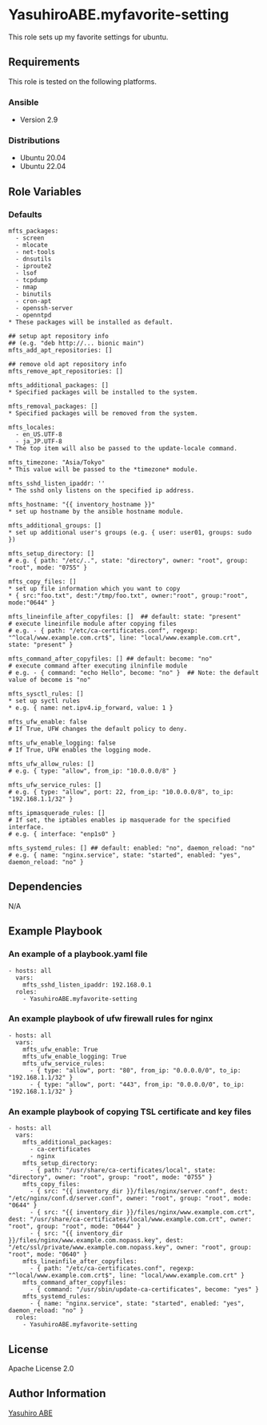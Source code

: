 YasuhiroABE.myfavorite-setting
==============================

This role sets up my favorite settings for ubuntu.

Requirements
------------

This role is tested on the following platforms.

### Ansible
- Version 2.9

### Distributions
- Ubuntu 20.04
- Ubuntu 22.04

Role Variables
--------------

### Defaults

    mfts_packages:
      - screen
      - mlocate
      - net-tools
      - dnsutils
      - iproute2
      - lsof
      - tcpdump
      - nmap
      - binutils
      - cron-apt
      - openssh-server
      - openntpd
    * These packages will be installed as default.

    ## setup apt repository info
    ## (e.g. "deb http://... bionic main")
    mfts_add_apt_repositories: []

    ## remove old apt repository info 
    mfts_remove_apt_repositories: []

    mfts_additional_packages: []
    * Specified packages will be installed to the system.
    
    mfts_removal_packages: []
    * Specified packages will be removed from the system.
    
    mfts_locales:
      - en_US.UTF-8
      - ja_JP.UTF-8
    * The top item will also be passed to the update-locale command.
      
    mfts_timezone: "Asia/Tokyo"
    * This value will be passed to the *timezone* module.

    mfts_sshd_listen_ipaddr: ''
    * The sshd only listens on the specified ip address.
    
    mfts_hostname: "{{ inventory_hostname }}"
    * set up hostname by the ansible hostname module.

    mfts_additional_groups: []
    * set up additional user's groups (e.g. { user: user01, groups: sudo })

    mfts_setup_directory: []
    # e.g. { path: "/etc/..", state: "directory", owner: "root", group: "root", mode: "0755" }

    mfts_copy_files: []
    * set up file information which you want to copy
    * { src:"foo.txt", dest:"/tmp/foo.txt", owner:"root", group:"root", mode:"0644" }

    mfts_lineinfile_after_copyfiles: []  ## default: state: "present"
    # execute lineinfile module after copying files
    # e.g. - { path: "/etc/ca-certificates.conf", regexp: "^local/www.example.com.crt$", line: "local/www.example.com.crt", state: "present" }

    mfts_command_after_copyfiles: [] ## default: become: "no"
    # execute command after executing ilninfile module
    # e.g. - { command: "echo Hello", become: "no" }  ## Note: the default value of become is "no"

    mfts_sysctl_rules: []
    * set up syctl rules
    * e.g. { name: net.ipv4.ip_forward, value: 1 }

    mfts_ufw_enable: false
    # If True, UFW changes the default policy to deny.

    mfts_ufw_enable_logging: false
    # If True, UFW enables the logging mode.

    mfts_ufw_allow_rules: []
    # e.g. { type: "allow", from_ip: "10.0.0.0/8" }

    mfts_ufw_service_rules: []
    # e.g. { type: "allow", port: 22, from_ip: "10.0.0.0/8", to_ip: "192.168.1.1/32" }

    mfts_ipmasquerade_rules: []
    # If set, the iptables enables ip masquerade for the specified interface.
    # e.g. { interface: "enp1s0" }

    mfts_systemd_rules: [] ## default: enabled: "no", daemon_reload: "no"
    # e.g. { name: "nginx.service", state: "started", enabled: "yes", daemon_reload: "no" }

Dependencies
------------

N/A

Example Playbook
----------------

### An example of a playbook.yaml file

    - hosts: all
      vars:
        mfts_sshd_listen_ipaddr: 192.168.0.1
      roles:
        - YasuhiroABE.myfavorite-setting

### An example playbook of ufw firewall rules for nginx

    - hosts: all
      vars:
        mfts_ufw_enable: True
        mfts_ufw_enable_logging: True
        mfts_ufw_service_rules:
          - { type: "allow", port: "80", from_ip: "0.0.0.0/0", to_ip: "192.168.1.1/32" }
          - { type: "allow", port: "443", from_ip: "0.0.0.0/0", to_ip: "192.168.1.1/32" }

### An example playbook of copying TSL certificate and key files

    - hosts: all
      vars:
        mfts_additional_packages:
          - ca-certificates
          - nginx
        mfts_setup_directory:
          - { path: "/usr/share/ca-certificates/local", state: "directory", owner: "root", group: "root", mode: "0755" }
        mfts_copy_files:
          - { src: "{{ inventory_dir }}/files/nginx/server.conf", dest: "/etc/nginx/conf.d/server.conf", owner: "root", group: "root", mode: "0644" }
          - { src: "{{ inventory_dir }}/files/nginx/www.example.com.crt", dest: "/usr/share/ca-certificates/local/www.example.com.crt", owner: "root", group: "root", mode: "0644" }
          - { src: "{{ inventory_dir }}/files/nginx/www.example.com.nopass.key", dest: "/etc/ssl/private/www.example.com.nopass.key", owner: "root", group: "root", mode: "0640" }
        mfts_lineinfile_after_copyfiles:
          - { path: "/etc/ca-certificates.conf", regexp: "^local/www.example.com.crt$", line: "local/www.example.com.crt" }
        mfts_command_after_copyfiles:
          - { command: "/usr/sbin/update-ca-certificates", become: "yes" }
        mfts_systemd_rules:
          - { name: "nginx.service", state: "started", enabled: "yes", daemon_reload: "no" }
      roles:
        - YasuhiroABE.myfavorite-setting

License
-------

Apache License 2.0

Author Information
------------------

[Yasuhiro ABE](http://www.yasundial.org/foaf.xml)

